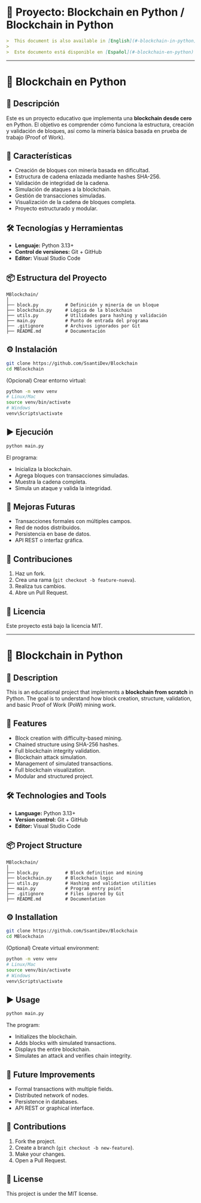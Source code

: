 # 🧱 Proyecto: Blockchain en Python / Blockchain in Python
````markdown
>  This document is also available in [English](#-blockchain-in-python). 
>
>  Este documento está disponible en [Español](#-blockchain-en-python).
````

---

# 🧱 Blockchain en Python

## 📄 Descripción

Este es un proyecto educativo que implementa una **blockchain desde cero** en Python. El objetivo es comprender cómo funciona la estructura, creación y validación de bloques, así como la minería básica basada en prueba de trabajo (Proof of Work).

## 🚀 Características

- Creación de bloques con minería basada en dificultad.
- Estructura de cadena enlazada mediante hashes SHA-256.
- Validación de integridad de la cadena.
- Simulación de ataques a la blockchain.
- Gestión de transacciones simuladas.
- Visualización de la cadena de bloques completa.
- Proyecto estructurado y modular.

## 🛠️ Tecnologías y Herramientas

- **Lenguaje:** Python 3.13+
- **Control de versiones:** Git + GitHub
- **Editor:** Visual Studio Code

## 📦 Estructura del Proyecto

```text
MBlockchain/
│
├── block.py          # Definición y minería de un bloque
├── blockchain.py     # Lógica de la blockchain
├── utils.py          # Utilidades para hashing y validación
├── main.py           # Punto de entrada del programa
├── .gitignore        # Archivos ignorados por Git
├── README.md         # Documentación
````

## ⚙️ Instalación

```bash
git clone https://github.com/SsantiDev/Blockchain
cd MBlockchain
```

(Opcional) Crear entorno virtual:

```bash
python -m venv venv
# Linux/Mac
source venv/bin/activate
# Windows
venv\Scripts\activate
```

## ▶️ Ejecución

```bash
python main.py
```

El programa:

* Inicializa la blockchain.
* Agrega bloques con transacciones simuladas.
* Muestra la cadena completa.
* Simula un ataque y valida la integridad.

## 🧩 Mejoras Futuras

* Transacciones formales con múltiples campos.
* Red de nodos distribuidos.
* Persistencia en base de datos.
* API REST o interfaz gráfica.

## 🤝 Contribuciones

1. Haz un fork.
2. Crea una rama (`git checkout -b feature-nueva`).
3. Realiza tus cambios.
4. Abre un Pull Request.

## 📄 Licencia

Este proyecto está bajo la licencia MIT.

---

# 🧱 Blockchain in Python

## 📄 Description

This is an educational project that implements a **blockchain from scratch** in Python. The goal is to understand how block creation, structure, validation, and basic Proof of Work (PoW) mining work.

## 🚀 Features

* Block creation with difficulty-based mining.
* Chained structure using SHA-256 hashes.
* Full blockchain integrity validation.
* Blockchain attack simulation.
* Management of simulated transactions.
* Full blockchain visualization.
* Modular and structured project.

## 🛠️ Technologies and Tools

* **Language:** Python 3.13+
* **Version control:** Git + GitHub
* **Editor:** Visual Studio Code

## 📦 Project Structure

```text
MBlockchain/
│
├── block.py          # Block definition and mining
├── blockchain.py     # Blockchain logic
├── utils.py          # Hashing and validation utilities
├── main.py           # Program entry point
├── .gitignore        # Files ignored by Git
├── README.md         # Documentation
```

## ⚙️ Installation

```bash
git clone https://github.com/SsantiDev/Blockchain
cd MBlockchain
```

(Optional) Create virtual environment:

```bash
python -m venv venv
# Linux/Mac
source venv/bin/activate
# Windows
venv\Scripts\activate
```

## ▶️ Usage

```bash
python main.py
```

The program:

* Initializes the blockchain.
* Adds blocks with simulated transactions.
* Displays the entire blockchain.
* Simulates an attack and verifies chain integrity.

## 🧩 Future Improvements

* Formal transactions with multiple fields.
* Distributed network of nodes.
* Persistence in databases.
* API REST or graphical interface.

## 🤝 Contributions

1. Fork the project.
2. Create a branch (`git checkout -b new-feature`).
3. Make your changes.
4. Open a Pull Request.

## 📄 License

This project is under the MIT license.
